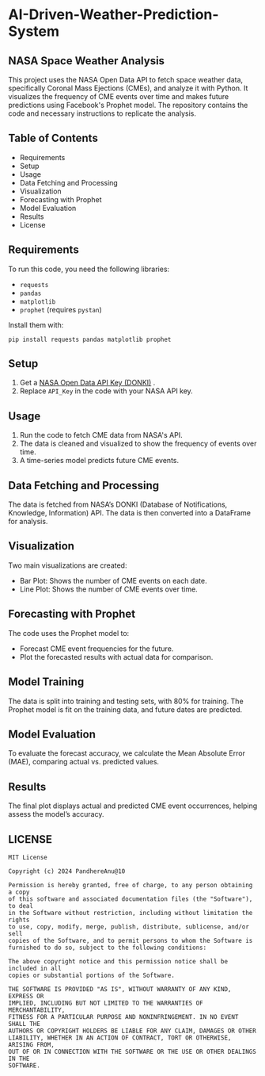 # AI-Driven-Weather-Prediction-System

## NASA Space Weather Analysis

This project uses the NASA Open Data API to fetch space weather data, specifically Coronal Mass Ejections (CMEs), and analyze it with Python. It visualizes the frequency of CME events over time and makes future predictions using Facebook's Prophet model. The repository contains the code and necessary instructions to replicate the analysis.

## Table of Contents
- Requirements
- Setup
- Usage
- Data Fetching and Processing
- Visualization
- Forecasting with Prophet
- Model Evaluation
- Results
- License

## Requirements
To run this code, you need the following libraries:

- ```requests```
- ```pandas```
- ```matplotlib```
- ```prophet``` (requires ```pystan```)

Install them with:

`
pip install requests pandas matplotlib prophet
`

## Setup
1. Get a <a href="https://api.nasa.gov/">NASA Open Data API Key (DONKI)</a> .
2. Replace `API_Key` in the code with your NASA API key.

## Usage
1. Run the code to fetch CME data from NASA's API.
2. The data is cleaned and visualized to show the frequency of events over time.
3. A time-series model predicts future CME events.

## Data Fetching and Processing
The data is fetched from NASA’s DONKI (Database of Notifications, Knowledge, Information) API. The data is then converted into a DataFrame for analysis.

## Visualization
Two main visualizations are created:

- Bar Plot: Shows the number of CME events on each date.
- Line Plot: Shows the number of CME events over time.

## Forecasting with Prophet
The code uses the Prophet model to:

- Forecast CME event frequencies for the future.
- Plot the forecasted results with actual data for comparison.
  
## Model Training
The data is split into training and testing sets, with 80% for training. The Prophet model is fit on the training data, and future dates are predicted.

## Model Evaluation
To evaluate the forecast accuracy, we calculate the Mean Absolute Error (MAE), comparing actual vs. predicted values.

## Results
The final plot displays actual and predicted CME event occurrences, helping assess the model’s accuracy.

## LICENSE

```
MIT License

Copyright (c) 2024 PandhereAnu@10

Permission is hereby granted, free of charge, to any person obtaining a copy
of this software and associated documentation files (the "Software"), to deal
in the Software without restriction, including without limitation the rights
to use, copy, modify, merge, publish, distribute, sublicense, and/or sell
copies of the Software, and to permit persons to whom the Software is
furnished to do so, subject to the following conditions:

The above copyright notice and this permission notice shall be included in all
copies or substantial portions of the Software.

THE SOFTWARE IS PROVIDED "AS IS", WITHOUT WARRANTY OF ANY KIND, EXPRESS OR
IMPLIED, INCLUDING BUT NOT LIMITED TO THE WARRANTIES OF MERCHANTABILITY,
FITNESS FOR A PARTICULAR PURPOSE AND NONINFRINGEMENT. IN NO EVENT SHALL THE
AUTHORS OR COPYRIGHT HOLDERS BE LIABLE FOR ANY CLAIM, DAMAGES OR OTHER
LIABILITY, WHETHER IN AN ACTION OF CONTRACT, TORT OR OTHERWISE, ARISING FROM,
OUT OF OR IN CONNECTION WITH THE SOFTWARE OR THE USE OR OTHER DEALINGS IN THE
SOFTWARE.
```


